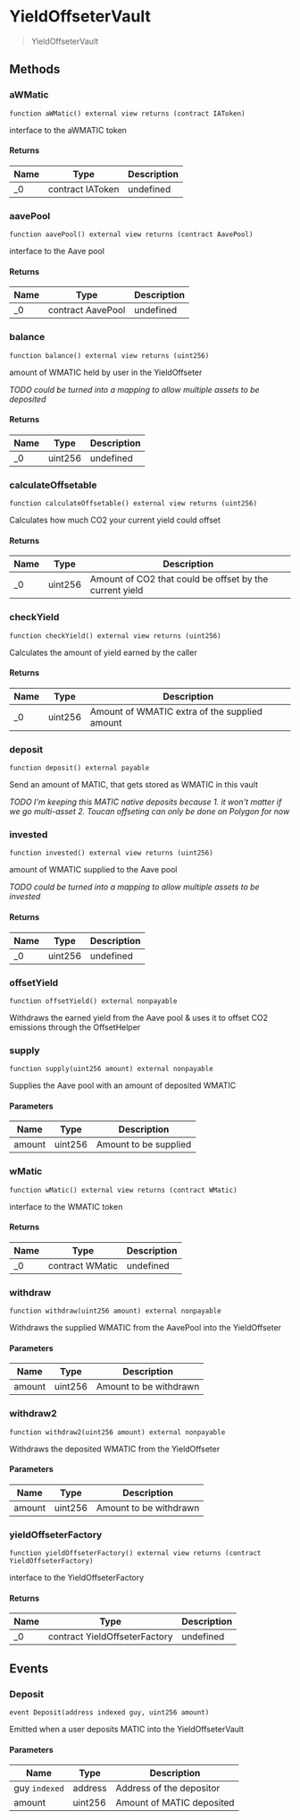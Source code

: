 # YieldOffseterVault



> YieldOffseterVault





## Methods

### aWMatic

```solidity
function aWMatic() external view returns (contract IAToken)
```

interface to the aWMATIC token




#### Returns

| Name | Type | Description |
|---|---|---|
| _0 | contract IAToken | undefined |

### aavePool

```solidity
function aavePool() external view returns (contract AavePool)
```

interface to the Aave pool




#### Returns

| Name | Type | Description |
|---|---|---|
| _0 | contract AavePool | undefined |

### balance

```solidity
function balance() external view returns (uint256)
```

amount of WMATIC held by user in the YieldOffseter

*TODO could be turned into a mapping to allow multiple assets to be deposited*


#### Returns

| Name | Type | Description |
|---|---|---|
| _0 | uint256 | undefined |

### calculateOffsetable

```solidity
function calculateOffsetable() external view returns (uint256)
```

Calculates how much CO2 your current yield could offset




#### Returns

| Name | Type | Description |
|---|---|---|
| _0 | uint256 | Amount of CO2 that could be offset by the current yield |

### checkYield

```solidity
function checkYield() external view returns (uint256)
```

Calculates the amount of yield earned by the caller




#### Returns

| Name | Type | Description |
|---|---|---|
| _0 | uint256 | Amount of WMATIC extra of the supplied amount |

### deposit

```solidity
function deposit() external payable
```

Send an amount of MATIC, that gets stored as WMATIC in this vault

*TODO I&#39;m keeping this MATIC native deposits because 1. it won&#39;t matter if we go multi-asset 2. Toucan offseting can only be done on Polygon for now*


### invested

```solidity
function invested() external view returns (uint256)
```

amount of WMATIC supplied to the Aave pool

*TODO could be turned into a mapping to allow multiple assets to be invested*


#### Returns

| Name | Type | Description |
|---|---|---|
| _0 | uint256 | undefined |

### offsetYield

```solidity
function offsetYield() external nonpayable
```

Withdraws the earned yield from the Aave pool &amp; uses it to offset CO2 emissions through the OffsetHelper




### supply

```solidity
function supply(uint256 amount) external nonpayable
```

Supplies the Aave pool with an amount of deposited WMATIC



#### Parameters

| Name | Type | Description |
|---|---|---|
| amount | uint256 | Amount to be supplied |

### wMatic

```solidity
function wMatic() external view returns (contract WMatic)
```

interface to the WMATIC token




#### Returns

| Name | Type | Description |
|---|---|---|
| _0 | contract WMatic | undefined |

### withdraw

```solidity
function withdraw(uint256 amount) external nonpayable
```

Withdraws the supplied WMATIC from the AavePool into the YieldOffseter



#### Parameters

| Name | Type | Description |
|---|---|---|
| amount | uint256 | Amount to be withdrawn |

### withdraw2

```solidity
function withdraw2(uint256 amount) external nonpayable
```

Withdraws the deposited WMATIC from the YieldOffseter



#### Parameters

| Name | Type | Description |
|---|---|---|
| amount | uint256 | Amount to be withdrawn |

### yieldOffseterFactory

```solidity
function yieldOffseterFactory() external view returns (contract YieldOffseterFactory)
```

interface to the YieldOffseterFactory




#### Returns

| Name | Type | Description |
|---|---|---|
| _0 | contract YieldOffseterFactory | undefined |



## Events

### Deposit

```solidity
event Deposit(address indexed guy, uint256 amount)
```

Emitted when a user deposits MATIC into the YieldOffseterVault



#### Parameters

| Name | Type | Description |
|---|---|---|
| guy `indexed` | address | Address of the depositor |
| amount  | uint256 | Amount of MATIC deposited |



